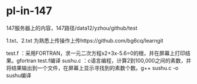# pl-in-147
147服务器上的内容，147路径/data12/yzhou/github/test

1.txt、2.txt 为熟悉上传操作上传https://github.com/bg6cq/learngit

test.f    ：采用FORTRAN，求一元二次方程x2+3x-5.6=0的根，并在屏幕上打印结果。gfortran test.f编译
sushu.c   ：c语言编程，计算2到100,000之间的素数，并将结果输出到一个文件，在屏幕上显示寻找到的素数个数。g++ sushu.c -o sushu编译
